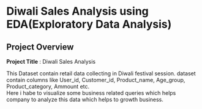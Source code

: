 # Diwali Sales Analysis using EDA(Exploratory Data Analysis)

## Project Overview

**Project Title** : Diwali Sales Analysis


This Dataset contain retail data collecting in Diwali festival session. dataset contain columns like User_id, Customer_id, Product_name, Age_group, Product_category, Ammount etc.<br>
Here i habe to visualize some business related queries which helps company to analyze this data which helps to growth business.
